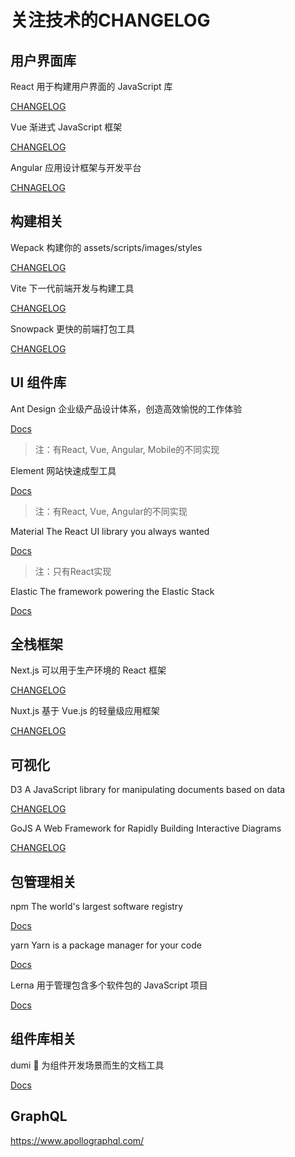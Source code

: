 # 关注技术的CHANGELOG

## 用户界面库

React 用于构建用户界面的 JavaScript 库

[CHANGELOG](https://react.docschina.org/versions/)

Vue 渐进式 JavaScript 框架

[CHANGELOG](https://news.vuejs.org/)

Angular 应用设计框架与开发平台

[CHNAGELOG](https://blog.angular.io/tagged/release%20notes)


## 构建相关

Wepack 构建你的 assets/scripts/images/styles

[CHANGELOG](https://medium.com/webpack/announcements/home)

Vite 下一代前端开发与构建工具

[CHANGELOG](https://github.com/vitejs/vite/blob/main/packages/vite/CHANGELOG.md)

Snowpack 更快的前端打包工具

[CHANGELOG](https://snowpack.cn/news/)


## UI 组件库

Ant Design 企业级产品设计体系，创造高效愉悦的工作体验

[Docs](https://ant.design/index-cn)

> 注：有React, Vue, Angular, Mobile的不同实现

Element 网站快速成型工具

[Docs](https://element.eleme.cn/#/zh-CN)

> 注：有React, Vue, Angular的不同实现

Material The React UI library you always wanted

[Docs](https://mui.com/zh/getting-started/installation/)

> 注：只有React实现

Elastic The framework powering the Elastic Stack

[Docs](https://elastic.github.io/eui/#/)

## 全栈框架

Next.js 可以用于生产环境的 React 框架

[CHANGELOG](https://www.nextjs.cn/blog)

Nuxt.js 基于 Vue.js 的轻量级应用框架

[CHANGELOG](https://nuxtjs.org/announcements)


## 可视化  

D3 A JavaScript library for manipulating documents based on data

[CHANGELOG](https://github.com/d3/d3/releases)

GoJS A Web Framework for Rapidly Building Interactive Diagrams

[CHANGELOG](https://gojs.net/latest/changelog.html)


## 包管理相关

npm The world's largest software registry

[Docs](https://docs.npmjs.com/getting-started)

yarn Yarn is a package manager for your code

[Docs](https://yarnpkg.com/getting-started)

Lerna 用于管理包含多个软件包的 JavaScript 项目

[Docs](https://www.lernajs.cn/)


## 组件库相关

dumi 📖 为组件开发场景而生的文档工具

[Docs](https://d.umijs.org/zh-CN/guide)


## GraphQL

https://www.apollographql.com/
